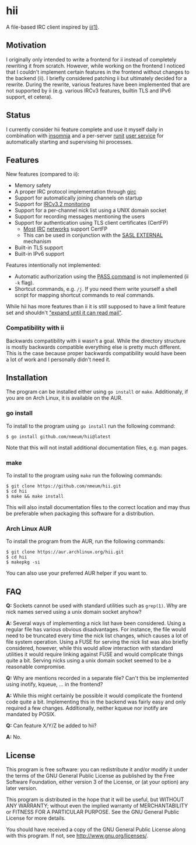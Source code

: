 # hii

A file-based IRC client inspired by [ii(1)][ii homepage].

## Motivation

I originally only intended to write a frontend for ii instead of
completely rewriting it from scratch. However, while working on the
frontend I noticed that I couldn't implement certain features in the
frontend without changes to the backend (ii). I briefly considered
patching ii but ultimately decided for a rewrite. During the rewrite,
various features have been implemented that are not supported by ii
(e.g. various IRCv3 features, builtin TLS and IPv6 support, et cetera).

## Status

I currently consider hii feature complete and use it myself daily in
combination with [insomnia][insomnia github] and a per-server
[runit][runit homepage] [user service][runit user] for automatically
starting and supervising hii processes.

## Features

New features (compared to ii):

* Memory safety
* A proper IRC protocol implementation through [girc][girc repo]
* Support for automatically joining channels on startup
* Support for [IRCv3.2 monitoring][ircv3.2 monitor]
* Support for a per-channel nick list using a UNIX domain socket
* Support for recording messages mentioning the users
* Support for authentication using TLS client certificates (CertFP)
    * [Most][libera certfp] [IRC][oftc certfp] [networks][hackint certfp] support CertFP
    * This can be used in conjunction with the [SASL EXTERNAL][sasl mechanisms] mechanism
* Built-in TLS support
* Built-in IPv6 support

Features intentionally not implemented:

* Automatic authorization using the [PASS command][password message] is
  not implemented (ii `-k` flag).
* Shortcut commands, e.g. `/j`. If you need them write yourself a shell
  script for mapping shortcut commands to real commands.

While hii has more features than ii it is still supposed to have a limit
feature set and shouldn't ["expand until it can read mail"][jwz's law].

### Compatibility with ii

Backwards compatibility with ii wasn't a goal. While the directory
structure is mostly backwards compatible everything else is pretty much
different. This is the case because proper backwards compatibility would
have been a lot of work and I personally didn't need it.

## Installation

The program can be installed either using `go install` or `make`.
Additionaly, if you are on Arch Linux, it is available on the AUR.

### go install

To install to the program using `go install` run the following command:

	$ go install github.com/nmeum/hii@latest

Note that this will not install additional documentation files, e.g. man pages.

### make

To install to the program using `make` run the following commands:

	$ git clone https://github.com/nmeum/hii.git
	$ cd hii
	$ make && make install

This will also install documentation files to the correct location and
may thus be preferable when packaging this software for a distribution.

### Arch Linux AUR

To install the program from the AUR, run the following commands:

	$ git clone https://aur.archlinux.org/hii.git
	$ cd hii
	$ makepkg -si

You can also use your preferred AUR helper if you want to.

## FAQ

**Q:** Sockets cannot be used with standard utilities such as `grep(1)`.
Why are nick names served using a unix domain socket anyhow?

**A:** Several ways of implementing a nick list have been considered.
Using a regular file has various obvious disadvantages. For instance,
the file would need to be truncated every time the nick list changes,
which causes a lot of file system operation. Using a FUSE for serving
the nick list was also briefly considered, however, while this would
allow interaction with standard utilities it would require linking
against FUSE and would complicate things quite a bit. Serving nicks
using a unix domain socket seemed to be a reasonable compromise.

**Q:** Why are mentions recorded in a separate file? Can't this be
implemented using inotify, kqueue, … in the frontend?

**A:** While this might certainly be possible it would complicate the
frontend code quite a bit. Implementing this in the backend was fairly
easy and only required a few changes. Additionally, neither kqueue nor
inotify are mandated by POSIX.

**Q:** Can feature X/Y/Z be added to hii?

**A:** No.

## License

This program is free software: you can redistribute it and/or modify it
under the terms of the GNU General Public License as published by the
Free Software Foundation, either version 3 of the License, or (at your
option) any later version.

This program is distributed in the hope that it will be useful, but
WITHOUT ANY WARRANTY; without even the implied warranty of
MERCHANTABILITY or FITNESS FOR A PARTICULAR PURPOSE. See the GNU General
Public License for more details.

You should have received a copy of the GNU General Public License along
with this program. If not, see <http://www.gnu.org/licenses/>.

[ii homepage]: https://tools.suckless.org/ii/
[girc repo]: https://github.com/lrstanley/girc
[password message]: https://tools.ietf.org/html/rfc1459#section-4.1.1
[libera certfp]: https://libera.chat/guides/certfp
[oftc certfp]: https://www.oftc.net/NickServ/CertFP/
[hackint certfp]: https://www.hackint.org/services#NickServ
[jwz's law]: https://en.wikipedia.org/wiki/Zawinski's_law_of_software_envelopment#Principles
[ircv3.2 monitor]: https://ircv3.net/specs/core/monitor-3.2.html
[insomnia github]: https://github.com/nmeum/insomnia
[runit homepage]: http://smarden.org/runit/
[runit user]: http://smarden.org/runit/faq.html#userservices
[sasl mechanisms]: https://ircv3.net/docs/sasl-mechs
